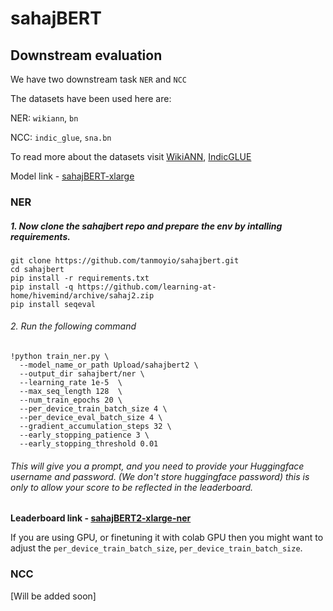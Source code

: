 # sahajBERT

## Downstream evaluation

We have two downstream task `NER` and `NCC`

The datasets have been used here are:

NER: `wikiann`, `bn`

NCC: `indic_glue`, `sna.bn`

To read more about the datasets visit [WikiANN](https://huggingface.co/datasets/wikiann), [IndicGLUE](https://huggingface.co/datasets/indic_glue)

Model link - [sahajBERT-xlarge](https://huggingface.co/Upload/sahajbert2)

### NER

##### 1. Now clone the sahajbert repo and prepare the env by intalling requirements.
```
git clone https://github.com/tanmoyio/sahajbert.git
cd sahajbert
pip install -r requirements.txt
pip install -q https://github.com/learning-at-home/hivemind/archive/sahaj2.zip
pip install seqeval
```
###### 2. Run the following command
```
!python train_ner.py \
  --model_name_or_path Upload/sahajbert2 \
  --output_dir sahajbert/ner \
  --learning_rate 1e-5  \
  --max_seq_length 128  \
  --num_train_epochs 20 \
  --per_device_train_batch_size 4 \
  --per_device_eval_batch_size 4 \
  --gradient_accumulation_steps 32 \
  --early_stopping_patience 3 \
  --early_stopping_threshold 0.01
```
###### This will give you a prompt, and you need to provide your Huggingface username and password. (We don't store huggingface password) this is only to allow your score to be reflected in the leaderboard.

**Leaderboard link - [sahajBERT2-xlarge-ner](https://wandb.ai/tanmoyio/sahajBERT2-xlarge-ner?workspace=user-tanmoyio)**

If you are using GPU, or finetuning it with colab GPU then you might want to adjust the `per_device_train_batch_size`, `per_device_train_batch_size`.

### NCC

[Will be added soon]
